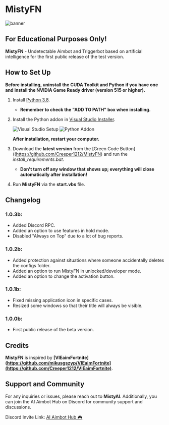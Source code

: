# MistyFN 

![banner](https://repository-images.githubusercontent.com/601511587/ca4e45bf-d174-4e64-9793-d03468a8604d)

## For Educational Purposes Only!

**MistyFN** - Undetectable Aimbot and Triggerbot based on artificial intelligence for the first public release of the test version.

## How to Set Up

**Before installing, uninstall the CUDA Toolkit and Python if you have one and install the NVIDIA Game Ready driver (version 515 or higher).**

1. Install [Python 3.8](https://www.python.org/ftp/python/3.8.0/python-3.8.0-amd64.exe).
   - **Remember to check the "ADD TO PATH" box when installing.**

2. Install the Python addon in [Visual Studio Installer](https://visualstudio.microsoft.com/free-developer-offers/).

   ![Visual Studio Setup](https://user-images.githubusercontent.com/118010017/209166455-c85d95a3-f8ef-4234-9f7d-f4e057761392.png)
   ![Python Addon](https://user-images.githubusercontent.com/118010017/210354285-03075466-5fb5-4d1d-b8d5-f6a4c2fd17c0.png)

   **After installation, restart your computer.**

3. Download the **latest version** from the [Green Code Button]((https://github.com/Creeper1212/MistyFN) and run the *install_requirements.bat*.
   - **Don't turn off any window that shows up; everything will close automatically after installation!**

4. Run **MistyFN** via the **start.vbs** file.

## Changelog

### 1.0.3b:
- Added Discord RPC.
- Added an option to use features in hold mode.
- Disabled "Always on Top" due to a lot of bug reports.

### 1.0.2b:
- Added protection against situations where someone accidentally deletes the configs folder.
- Added an option to run MistyFN in unlocked/developer mode.
- Added an option to change the activation button.

### 1.0.1b:
- Fixed missing application icon in specific cases.
- Resized some windows so that their title will always be visible.

### 1.0.0b:
- First public release of the beta version.

## Credits

**MistyFN** is inspired by **[VIEaimFortnite](https://github.com/mikusgszyp/VIEaimFortnite](https://github.com/Creeper1212/VIEaimFortnite)**.

## Support and Community

For any inquiries or issues, please reach out to **MistyAI**. Additionally, you can join the AI Aimbot Hub on Discord for community support and discussions.

Discord Invite Link: [AI Aimbot Hub 🎮](https://discord.com/invite/8Cuggsx2)

